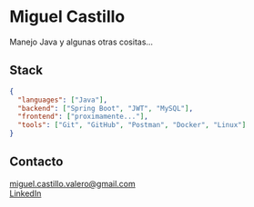 # Miguel Castillo

Manejo Java y algunas otras cositas... 

## Stack
```json
{
  "languages": ["Java"],
  "backend": ["Spring Boot", "JWT", "MySQL"],
  "frontend": ["proximamente..."],
  "tools": ["Git", "GitHub", "Postman", "Docker", "Linux"]
}

```

## Contacto
miguel.castillo.valero@gmail.com  
[LinkedIn](https://www.linkedin.com/in/miguel-castillo-v)
